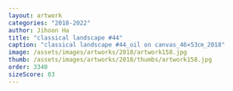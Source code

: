 ```yaml
---
layout: artwork
categories: "2018-2022"
author: Jihoon Ha
title: "classical landscape #44"
caption: "classical landscape #44_oil on canvas_46×53㎝_2018"
image: /assets/images/artworks/2018/artwork158.jpg
thumb: /assets/images/artworks/2018/thumbs/artwork158.jpg
order: 3340
sizeScore: 03
---
```

